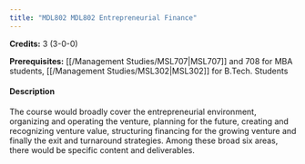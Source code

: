 ```yaml
---
title: "MDL802 MDL802 Entrepreneurial Finance"
---
```

**Credits:** 3 (3-0-0)

**Prerequisites:** [[/Management Studies/MSL707|MSL707]] and 708 for MBA students, [[/Management Studies/MSL302|MSL302]] for B.Tech. Students

#### Description
The course would broadly cover the entrepreneurial environment, organizing and operating the venture, planning for the future, creating and recognizing venture value, structuring financing for the growing venture and finally the exit and turnaround strategies. Among these broad six areas, there would be specific content and deliverables.